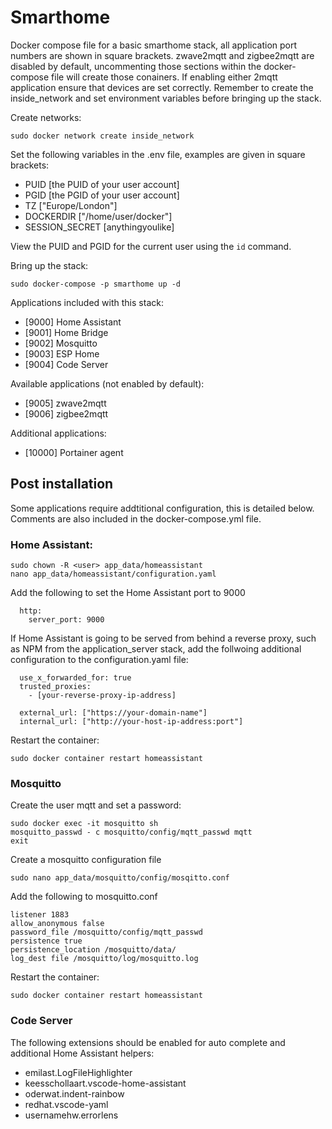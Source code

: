 # Smarthome
Docker compose file for a basic smarthome stack, all application port numbers are shown in square brackets. zwave2mqtt and zigbee2mqtt are disabled by default, uncommenting those sections within the docker-compose file will create those conainers. If enabling either 2mqtt application ensure that devices are set correctly. Remember to create the inside_network and set environment variables before bringing up the stack.

Create networks:
```
sudo docker network create inside_network
```

Set the following variables in the .env file, examples are given in square brackets:
- PUID [the PUID of your user account] 
- PGID [the PGID of your user account] 
- TZ ["Europe/London"]
- DOCKERDIR ["/home/user/docker"]
- SESSION_SECRET [anythingyoulike]

View the PUID and PGID for the current user using the ```id``` command.

Bring up the stack:
```
sudo docker-compose -p smarthome up -d
```
Applications included with this stack:
- [9000] Home Assistant
- [9001] Home Bridge
- [9002] Mosquitto
- [9003] ESP Home
- [9004] Code Server

Available applications (not enabled by default):
- [9005] zwave2mqtt
- [9006] zigbee2mqtt

Additional applications:
- [10000] Portainer agent

## Post installation
Some applications require addtitional configuration, this is detailed below. Comments are also included in the docker-compose.yml file.

### Home Assistant:
```
sudo chown -R <user> app_data/homeassistant
nano app_data/homeassistant/configuration.yaml
```
Add the following to set the Home Assistant port to 9000
```
  http:
    server_port: 9000 
```

If Home Assistant is going to be served from behind a reverse proxy, such as NPM from the application_server stack, add the follwoing additional configuration to the configuration.yaml file:

```
  use_x_forwarded_for: true
  trusted_proxies:
    - [your-reverse-proxy-ip-address]

  external_url: ["https://your-domain-name"]
  internal_url: ["http://your-host-ip-address:port"]

```

Restart the container: 
```
sudo docker container restart homeassistant
```

### Mosquitto

Create the user mqtt and set a password:

```
sudo docker exec -it mosquitto sh
mosquitto_passwd - c mosquitto/config/mqtt_passwd mqtt
exit
```
Create a mosquitto configuration file
```
sudo nano app_data/mosquitto/config/mosqitto.conf 
```
Add the following to mosquitto.conf
```
listener 1883
allow_anonymous false
password_file /mosquitto/config/mqtt_passwd
persistence true
persistence_location /mosquitto/data/
log_dest file /mosquitto/log/mosquitto.log
```
Restart the container: 
```
sudo docker container restart homeassistant
```

### Code Server

The following extensions should be enabled for auto complete and additional Home Assistant helpers:
- emilast.LogFileHighlighter
- keesschollaart.vscode-home-assistant
- oderwat.indent-rainbow
- redhat.vscode-yaml
- usernamehw.errorlens